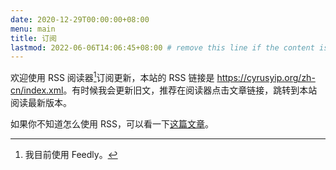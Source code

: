 ```yaml
---
date: 2020-12-29T00:00:00+08:00
menu: main
title: 订阅
lastmod: 2022-06-06T14:06:45+08:00 # remove this line if the content is actually changed
---
```


欢迎使用 RSS 阅读器[^qi]订阅更新，本站的 RSS 链接是 <https://cyrusyip.org/zh-cn/index.xml>。有时候我会更新旧文，推荐在阅读器点击文章链接，跳转到本站阅读最新版本。

[^qi]: 我目前使用 Feedly。

如果你不知道怎么使用 RSS，可以看一下[这篇文章](https://zhuanlan.zhihu.com/p/349349861)。
